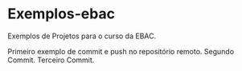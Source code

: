 # Exemplos-ebac
Exemplos de Projetos para o curso da EBAC.

Primeiro exemplo de commit e push no repositório remoto.
Segundo Commit.
Terceiro Commit.    